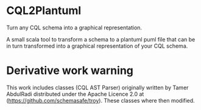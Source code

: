 CQL2Plantuml
============


Turn any CQL schema into a graphical representation.

A small scala tool to transform a schema to a plantuml puml file that can be in turn transformed into a graphical representation of your CQL schema.


Derivative work warning
=======================

This work includes classes (CQL AST Parser) originally written by Tamer AbdulRadi distributed under the Apache Licence 2.0 at (https://github.com/schemasafe/troy). These classes where then modified.



